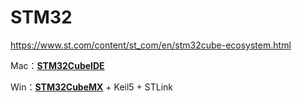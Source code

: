 # STM32





https://www.st.com/content/st_com/en/stm32cube-ecosystem.html



Mac：[**STM32CubeIDE**](https://www.st.com/en/development-tools/stm32cubeide.html)

Win：[**STM32CubeMX**](https://www.st.com/en/development-tools/stm32cubemx.html) + Keil5 + STLink

